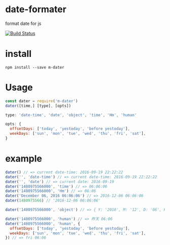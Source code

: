 # date-formater
format date for js

[![Build Status](https://travis-ci.org/limi58/date-formater.svg?branch=master)](https://travis-ci.org/limi58/date-formater)

# install
`npm install --save m-dater`

# Usage

```js
const dater = require('m-dater')
dater([time,] [type], [opts])
```

```js
type: 'date-time', 'date', 'object', 'time', 'Hm', 'human'

opts: {
  offsetDays: ['today', 'yestoday', 'before yestoday'],
  weekDays: ['sun', 'mon', 'tue', 'wed', 'thu', 'fri', 'sat'],
}
```

# example
```js
dater() // => current date-time: 2016-09-19 22:22:22
dater('', 'date-time') // => current date-time: 2016-09-19 22:22:22
dater('', 'date') // => current date: 2016-09-19
dater('1480975566000', 'time') // => 06:06:06
dater('1480975566000', 'Hm') // => 06:06
dater('December 06, 2016 06:06:06') // => 2016-12-06 06:06:06
dater(1480975566) // '2016-12-06 06:06:06'

dater('1480975566000', 'object') // => { Y: '2016', M: '12', D: '06', H: '06', m: '06', s: '06'}

dater('1480975566000', 'human') // => 昨天 06:06
dater('1480975566000', 'human', {
  offsetDays: ['today', 'yestoday', 'before yestoday'],
  weekDays: ['sun', 'mon', 'tue', 'wed', 'thu', 'fri', 'sat'],
}) // => fri 06:06
```
